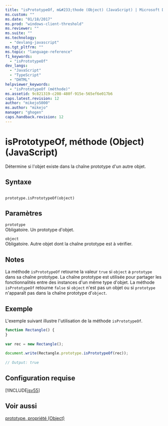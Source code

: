 ```yaml
---
title: "isPrototypeOf, m&#233;thode (Object) (JavaScript) | Microsoft Docs"
ms.custom: ""
ms.date: "01/18/2017"
ms.prod: "windows-client-threshold"
ms.reviewer: ""
ms.suite: ""
ms.technology: 
  - "devlang-javascript"
ms.tgt_pltfrm: ""
ms.topic: "language-reference"
f1_keywords: 
  - "isPrototypeOf"
dev_langs: 
  - "JavaScript"
  - "TypeScript"
  - "DHTML"
helpviewer_keywords: 
  - "isPrototypeOf (méthode)"
ms.assetid: 9c821319-c208-480f-915e-565ef6e017b6
caps.latest.revision: 12
author: "mikejo5000"
ms.author: "mikejo"
manager: "ghogen"
caps.handback.revision: 12
---
```

# isPrototypeOf, m&#233;thode (Object) (JavaScript)
Détermine si l'objet existe dans la chaîne prototype d'un autre objet.  
  
## Syntaxe  
  
```  
  
prototype.isPrototypeOf(object)  
```  
  
## Paramètres  
 `prototype`  
 Obligatoire.  Un prototype d'objet.  
  
 `object`  
 Obligatoire.  Autre objet dont la chaîne prototype est à vérifier.  
  
## Notes  
 La méthode `isPrototypeOf` retourne la valeur `true` si `object` a `prototype` dans sa chaîne prototype.  La chaîne prototype est utilisée pour partager les fonctionnalités entre des instances d'un même type d'objet.  La méthode `isPrototypeOf` retourne `false` si `object` n'est pas un objet ou si `prototype` n'apparaît pas dans la chaîne prototype d'`object`.  
  
## Exemple  
 L'exemple suivant illustre l'utilisation de la méthode `isPrototypeOf`.  
  
```javascript  
function Rectangle() {  
}  
  
var rec = new Rectangle();  
  
document.write(Rectangle.prototype.isPrototypeOf(rec));  
  
// Output: true  
```  
  
## Configuration requise  
 [!INCLUDE[jsv55](../../javascript/reference/includes/jsv55-md.md)]  
  
## Voir aussi  
 [prototype, propriété \(Object\)](../../javascript/reference/prototype-property-object-javascript.md)